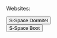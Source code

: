 Websites:

<a href="https://tlswlgus.github.io/Sspace_Dormitel/home.html">
  <button>S-Space Dormitel</button>
</a>

<br>

<a href="https://tlswlgus.github.io/Space_Boot/home.html">
  <button>S-Space Boot</button>
</a>

